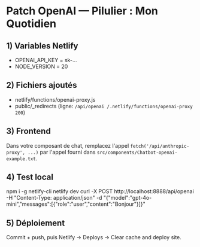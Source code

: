 # Patch OpenAI — Pilulier : Mon Quotidien

## 1) Variables Netlify
- OPENAI_API_KEY = sk-...
- NODE_VERSION = 20

## 2) Fichiers ajoutés
- netlify/functions/openai-proxy.js
- public/_redirects  (ligne: `/api/openai /.netlify/functions/openai-proxy 200`)

## 3) Frontend
Dans votre composant de chat, remplacez l'appel `fetch('/api/anthropic-proxy', ...)` par l'appel fourni dans `src/components/Chatbot-openai-example.txt`.

## 4) Test local
npm i -g netlify-cli
netlify dev
curl -X POST http://localhost:8888/api/openai -H "Content-Type: application/json" -d "{\"model\":\"gpt-4o-mini\",\"messages\":[{\"role\":\"user\",\"content\":\"Bonjour\"}]}"

## 5) Déploiement
Commit + push, puis Netlify → Deploys → Clear cache and deploy site.
